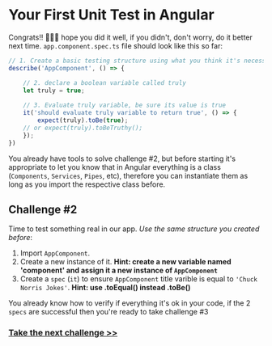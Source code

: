 # Your First Unit Test in Angular

Congrats!! 🎉🎉🎉 hope you did it well, if you didn't, don't worry, do it better next time. `app.component.spec.ts` file should look like this so far: 

```js
// 1. Create a basic testing structure using what you think it's necessary
describe('AppComponent', () => {

	// 2. declare a boolean variable called truly 
	let truly = true;
  
	// 3. Evaluate truly variable, be sure its value is true
	it('should evaluate truly variable to return true', () => {
		expect(truly).toBe(true);
    // or expect(truly).toBeTruthy();
	});
})
```

You already have tools to solve challenge #2, but before starting it's appropriate to let you know that in Angular everything is a class (`Components`, `Services`, `Pipes`, etc), therefore you can instantiate them as long as you import the respective class before.

## Challenge #2

Time to test something real in our app. *Use the same structure you created before*:

1. Import `AppComponent`.
2. Create a new instance of it. **Hint: create a new variable named 'component' and assign it a new instance of `AppComponent`**
3. Create a `spec` (`it`) to ensure `AppComponent` title varible is equal to `'Chuck Norris Jokes'`. **Hint: use .toEqual() instead .toBe()**

You already know how to verify if everything it's ok in your code, if the 2 `specs` are successful then you're ready to take challenge #3

### [Take the next challenge >>](https://github.com/jevvilla/Workshop-ATesting/tree/3#your-first-unit-test-in-angular)
